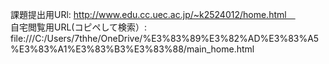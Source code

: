 課題提出用URl: http://www.edu.cc.uec.ac.jp/~k2524012/home.html　<br>
自宅閲覧用URL(コピペして検索）:<br> file:///C:/Users/7thhe/OneDrive/%E3%83%89%E3%82%AD%E3%83%A5%E3%83%A1%E3%83%B3%E3%83%88/main_home.html
